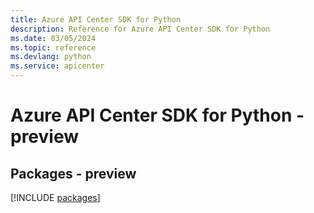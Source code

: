 ```yaml
---
title: Azure API Center SDK for Python
description: Reference for Azure API Center SDK for Python
ms.date: 03/05/2024
ms.topic: reference
ms.devlang: python
ms.service: apicenter
---
```

# Azure API Center SDK for Python - preview
## Packages - preview
[!INCLUDE [packages](api-center-index.md)]